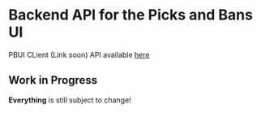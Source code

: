 # Backend API for the Picks and Bans UI
PBUI CLient (Link soon)
API available [here](http://api.pbui.net) 

## Work in Progress
**Everything** is still subject to change!
